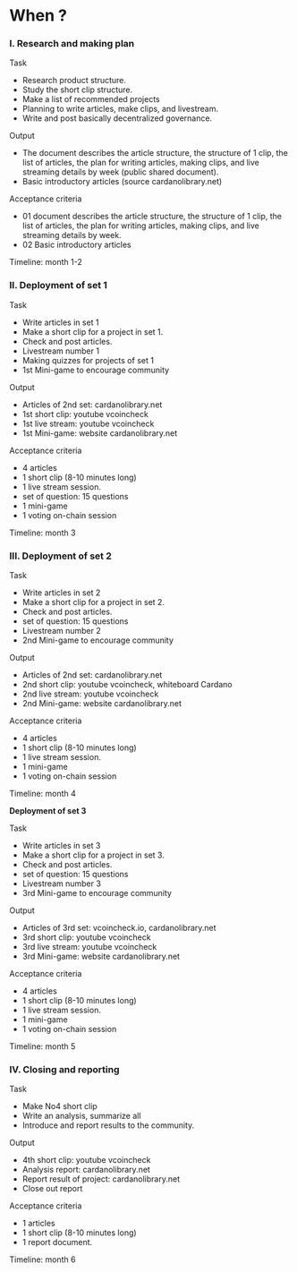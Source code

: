 # When ?

### I. **Research and making plan**

Task

* Research product structure.
* Study the short clip structure.
* Make a list of recommended projects
* Planning to write articles, make clips, and livestream.
* Write and post basically decentralized governance.

Output

* The document describes the article structure, the structure of 1 clip, the list of articles, the plan for writing articles, making clips, and live streaming details by week (public shared document).
* Basic introductory articles (source cardanolibrary.net)

Acceptance criteria

* 01 document describes the article structure, the structure of 1 clip, the list of articles, the plan for writing articles, making clips, and live streaming details by week.
* 02 Basic introductory articles

Timeline: month 1-2

### **II. Deployment of set 1**

Task

* Write articles in set 1
* Make a short clip for a project in set 1.
* Check and post articles.
* Livestream number 1
* Making quizzes for projects of set 1
* 1st Mini-game to encourage community

Output

* Articles of 2nd set: cardanolibrary.net
* 1st short clip: youtube vcoincheck
* 1st live stream: youtube vcoincheck
* 1st Mini-game: website cardanolibrary.net

Acceptance criteria

* 4 articles
* 1 short clip (8-10 minutes long)
* 1 live stream session.
* set of question: 15 questions
* 1 mini-game
* 1 voting on-chain session

Timeline: month 3

### **III. Deployment of set 2**

Task

* Write articles in set 2
* Make a short clip for a project in set 2.
* Check and post articles.
* set of question: 15 questions
* Livestream number 2
* 2nd Mini-game to encourage community

Output

* Articles of 2nd set: cardanolibrary.net
* 2nd short clip: youtube vcoincheck, whiteboard Cardano
* 2nd live stream: youtube vcoincheck
* 2nd Mini-game: website cardanolibrary.net

Acceptance criteria

* 4 articles
* 1 short clip (8-10 minutes long)
* 1 live stream session.
* 1 mini-game
* 1 voting on-chain session

Timeline: month 4

**Deployment of set 3**

Task

* Write articles in set 3
* Make a short clip for a project in set 3.
* Check and post articles.
* set of question: 15 questions
* Livestream number 3
* 3rd Mini-game to encourage community

Output

* Articles of 3rd set: vcoincheck.io, cardanolibrary.net
* 3rd short clip: youtube vcoincheck
* 3rd live stream: youtube vcoincheck
* 3rd Mini-game: website cardanolibrary.net

Acceptance criteria

* 4 articles
* 1 short clip (8-10 minutes long)
* 1 live stream session.
* 1 mini-game
* 1 voting on-chain session

Timeline: month 5

### **IV. Closing and reporting**

Task

* Make No4 short clip
* Write an analysis, summarize all
* Introduce and report results to the community.

Output

* 4th short clip: youtube vcoincheck
* Analysis report: cardanolibrary.net
* Report result of project: cardanolibrary.net
* Close out report

Acceptance criteria

* 1 articles
* 1 short clip (8-10 minutes long)
* 1 report document.

Timeline: month 6

